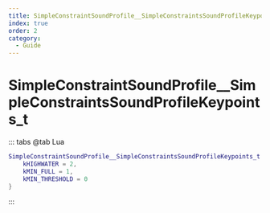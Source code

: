 ```yaml
---
title: SimpleConstraintSoundProfile__SimpleConstraintsSoundProfileKeypoints_t
index: true
order: 2
category:
  - Guide
---
```


# SimpleConstraintSoundProfile__SimpleConstraintsSoundProfileKeypoints_t
::: tabs
@tab Lua
```lua
SimpleConstraintSoundProfile__SimpleConstraintsSoundProfileKeypoints_t = {
    kHIGHWATER = 2,
    kMIN_FULL = 1,
    kMIN_THRESHOLD = 0
}
```
:::